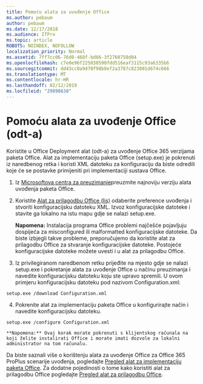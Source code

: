 ```yaml
---
title: Pomoću alata za uvođenje Office
ms.author: pebaum
author: pebaum
ms.date: 12/17/2018
ms.audience: ITPro
ms.topic: article
ROBOTS: NOINDEX, NOFOLLOW
localization_priority: Normal
ms.assetid: 7ff7cc06-76d0-468f-bd66-3f2760750d04
ms.openlocfilehash: c7e0e96f225030590fdd516eaf3115c93a6335b6
ms.sourcegitcommit: dd43cc0a9470f98b8ef2a3787c823801d674c666
ms.translationtype: MT
ms.contentlocale: hr-HR
ms.lasthandoff: 02/12/2019
ms.locfileid: "29898638"
---
```

# <a name="using-the-office-deployment-tool-odt"></a>Pomoću alata za uvođenje Office (odt-a)

Koristite u Office Deployment alat (odt-a) za uvođenje Office 365 verzijama paketa Office. Alat za implementaciju paketa Office (setup.exe) je pokrenuti iz naredbenog retka i koristi XML datoteku za konfiguraciju da biste odredili koje će se postavke primijeniti pri implementaciji sustava Office.
  
1. Iz [Microsoftova centra za preuzimanje](http://go.microsoft.com/fwlink/p/?LinkID=626065)preuzmite najnoviju verziju alata uvođenja paketa Office.
    
2. Koristite [Alat za prilagodbu Office (lis)](https://config.office.com) odaberite preference uvođenja i stvoriti konfiguracijsku datoteku XML. Izvoz konfiguracijske datoteke i stavite ga lokalno na istu mapu gdje se nalazi setup.exe. 
    
    **Napomena:** Instalacija programa Office problemi najčešće pojavljuju dospijeća za misconfigured ili malformatted konfiguracijske datoteke. Da biste izbjegli takve probleme, preporučujemo da koristite alat za prilagodbu Office za stvaranje konfiguracijske datoteke. Postojeće konfiguracijske datoteke možete uvesti i u alat za prilagodbu Office. 
    
3. Iz privilegiranom naredbenom retku prijeđite na mjesto gdje se nalazi setup.exe i pokretanje alata za uvođenje Office u načinu preuzimanja i navedite konfiguracijsku datoteku koju ste upravo spremili. U ovom primjeru konfiguracijsku datoteku pod nazivom Configuration.xml:
    
  ```
  setup.exe /download Configuration.xml  
  ```

4. Pokrenite alat za implementaciju paketa Office u konfigurirajte način i navedite konfiguracijsku datoteku.
    
  ```
  setup.exe /configure Configuration.xml
  ```

    **Napomena:** Ovaj korak morate pokrenuti s klijentskog računala na koji želite instalirati Office i morate imati dozvole za lokalni administrator na tom računalu. 
    
Da biste saznali više o korištenju alata za uvođenje Office za Office 365 ProPlus scenarije uvođenja, pogledajte [Pregled alat za implementaciju paketa Office](https://docs.microsoft.com/deployoffice/overview-of-the-office-2016-deployment-tool). Za dodatne pojedinosti o tome kako koristiti alat za prilagodbu Office pogledajte [Pregled alat za prilagodbu Office](https://docs.microsoft.com/DeployOffice/overview-of-the-office-customization-tool-for-click-to-run).
  

